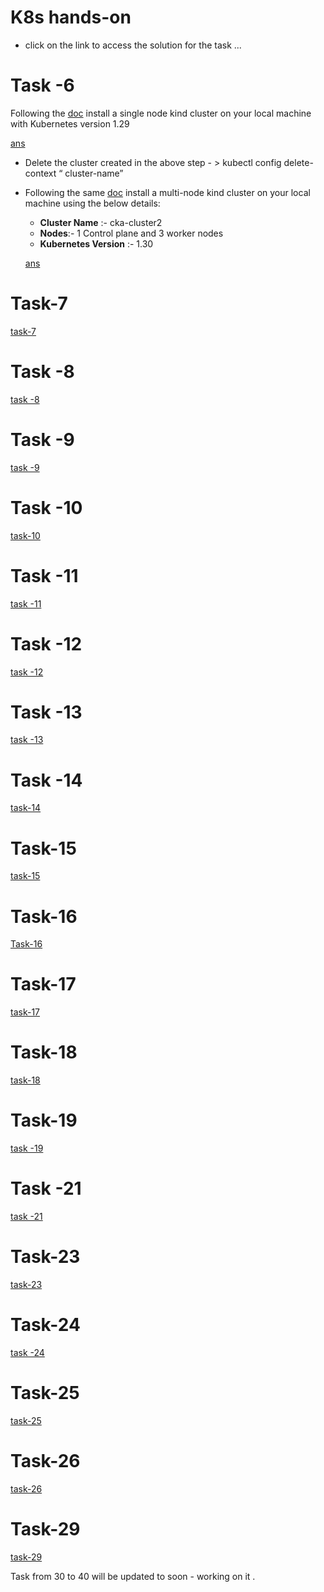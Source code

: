 # K8s hands-on

- click on the link to access the  solution for the task ...

# Task -6

Following the [doc](https://kind.sigs.k8s.io/) install a single node kind cluster on your local machine with Kubernetes version 1.29 

[ans](https://www.notion.so/ans-14c9b56f0a668060adf4e1ebaa4cccdc?pvs=21)

- Delete the cluster created in the above step - > kubectl config delete-context “ cluster-name”
- Following the same [doc](https://kind.sigs.k8s.io/) install a multi-node kind cluster on your local machine using the below details:
    - **Cluster Name** :- cka-cluster2
    - **Nodes**:- 1 Control plane and 3 worker nodes
    - **Kubernetes Version** :- 1.30
    
    [ans](https://www.notion.so/ans-14c9b56f0a6680098004d03b696fa03c?pvs=21)
    

# Task-7

[task-7 ](https://www.notion.so/task-7-14c9b56f0a66808f8be7eef70d16bb6e?pvs=21)

# Task -8

[task -8](https://www.notion.so/task-8-1509b56f0a66804d88e7e9e9d7b69191?pvs=21)

# Task -9

[task -9](https://www.notion.so/task-9-1529b56f0a668067af49f14919e7de60?pvs=21)

# Task -10

[task-10](https://www.notion.so/task-10-1539b56f0a6680d98784e393ec2fbada?pvs=21)

# Task -11

[task -11](https://www.notion.so/task-11-1539b56f0a668067b162fde6158b5481?pvs=21)

# Task -12

[task -12](https://www.notion.so/task-12-1549b56f0a66800c9581cfaeb3c851ee?pvs=21)

# Task -13

[task -13](https://www.notion.so/task-13-1579b56f0a668085a3e7ef80f26fc7ce?pvs=21)

# Task -14

[task-14](https://www.notion.so/task-14-1589b56f0a6680c6837be5085ec2b364?pvs=21)

# Task-15

[task-15](https://www.notion.so/task-15-1589b56f0a6680ec8baaf613770bde9e?pvs=21)

# Task-16

[Task-16](https://www.notion.so/Task-16-1599b56f0a66802aa3fcfc1c90306d26?pvs=21)

# Task-17

[task-17](https://www.notion.so/task-17-1599b56f0a6680d799acdac900f7f8fb?pvs=21)

# Task-18

[task-18](https://www.notion.so/task-18-15b9b56f0a66808b8975ec95751742dc?pvs=21)

# Task-19

[task -19](https://www.notion.so/task-19-15c9b56f0a668066970fcf95712fff96?pvs=21)

# Task -21

[task -21](https://www.notion.so/task-21-15e9b56f0a668095a012ef938f19853d?pvs=21)

# Task-23

[task-23](https://www.notion.so/task-23-15f9b56f0a66800d8943eadb6b2f2297?pvs=21)

# Task-24

[task -24](https://www.notion.so/task-24-1609b56f0a66809d85c4dae8f67631b4?pvs=21)

# Task-25

[task-25](https://www.notion.so/task-25-1619b56f0a6680d2b27dd4152a380a1f?pvs=21)

# Task-26

[task-26](https://www.notion.so/task-26-1669b56f0a6680d1bc13ed54b5b89796?pvs=21)


# Task-29

[task-29](https://www.notion.so/task-29-16a9b56f0a66802faaf6f71e4df2c509?pvs=21)


Task from 30 to 40 will be updated to soon - working on it .
